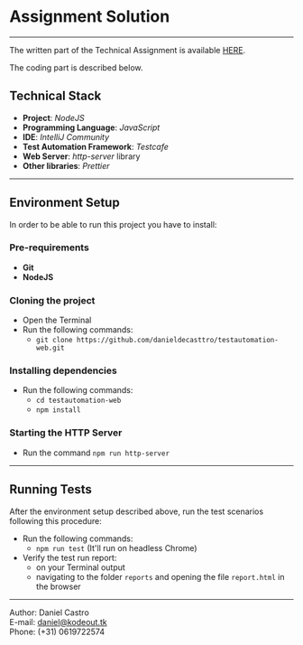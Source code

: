 # **Assignment Solution**

---

The written part of the Technical Assignment is available [HERE](https://docs.google.com/document/d/1jlund0-0aOQ-w86Y-CBkl60mPCtHOZAAULZJ_JsgKKw).

The coding part is described below.

## Technical Stack

- **Project**: _NodeJS_
- **Programming Language**: _JavaScript_
- **IDE**: _IntelliJ Community_
- **Test Automation Framework**: _Testcafe_
- **Web Server**: _http-server_ library
- **Other libraries**: _Prettier_

---

## Environment Setup

In order to be able to run this project you have to install:

### Pre-requirements
- **Git**
- **NodeJS**

### Cloning the project
- Open the Terminal
- Run the following commands:
  - `git clone https://github.com/danieldecasttro/testautomation-web.git`

### Installing dependencies
- Run the following commands:
  - `cd testautomation-web`
  - `npm install`

### Starting the HTTP Server
- Run the command `npm run http-server`

---

## Running Tests

After the environment setup described above, run the test scenarios following this procedure:

- Run the following commands:
  - `npm run test`
    (It'll run on headless Chrome)
- Verify the test run report: 
  - on your Terminal output
  - navigating to the folder `reports` and opening the file `report.html` in the browser

---

Author: Daniel Castro<br>
E-mail: [daniel@kodeout.tk](mailto:daniel@kodeout.tk)<br>
Phone: (+31) 0619722574
